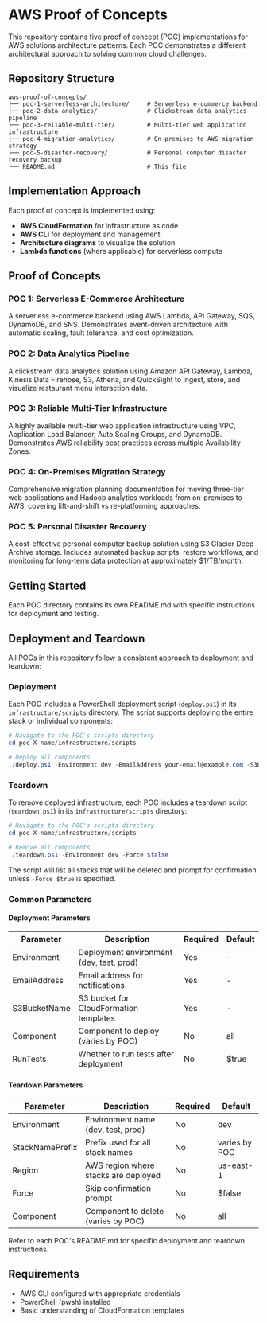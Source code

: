 # AWS Proof of Concepts

This repository contains five proof of concept (POC) implementations for AWS solutions architecture patterns. Each POC demonstrates a different architectural approach to solving common cloud challenges.

## Repository Structure

```
aws-proof-of-concepts/
├── poc-1-serverless-architecture/     # Serverless e-commerce backend
├── poc-2-data-analytics/              # Clickstream data analytics pipeline
├── poc-3-reliable-multi-tier/         # Multi-tier web application infrastructure
├── poc-4-migration-analytics/         # On-premises to AWS migration strategy
├── poc-5-disaster-recovery/           # Personal computer disaster recovery backup
└── README.md                          # This file
```

## Implementation Approach

Each proof of concept is implemented using:

- **AWS CloudFormation** for infrastructure as code
- **AWS CLI** for deployment and management
- **Architecture diagrams** to visualize the solution
- **Lambda functions** (where applicable) for serverless compute

## Proof of Concepts

### POC 1: Serverless E-Commerce Architecture

A serverless e-commerce backend using AWS Lambda, API Gateway, SQS, DynamoDB, and SNS. Demonstrates event-driven architecture with automatic scaling, fault tolerance, and cost optimization.

### POC 2: Data Analytics Pipeline

A clickstream data analytics solution using Amazon API Gateway, Lambda, Kinesis Data Firehose, S3, Athena, and QuickSight to ingest, store, and visualize restaurant menu interaction data.

### POC 3: Reliable Multi-Tier Infrastructure

A highly available multi-tier web application infrastructure using VPC, Application Load Balancer, Auto Scaling Groups, and DynamoDB. Demonstrates AWS reliability best practices across multiple Availability Zones.

### POC 4: On-Premises Migration Strategy

Comprehensive migration planning documentation for moving three-tier web applications and Hadoop analytics workloads from on-premises to AWS, covering lift-and-shift vs re-platforming approaches.

### POC 5: Personal Disaster Recovery

A cost-effective personal computer backup solution using S3 Glacier Deep Archive storage. Includes automated backup scripts, restore workflows, and monitoring for long-term data protection at approximately $1/TB/month.

## Getting Started

Each POC directory contains its own README.md with specific instructions for deployment and testing.

## Deployment and Teardown

All POCs in this repository follow a consistent approach to deployment and teardown:

### Deployment

Each POC includes a PowerShell deployment script (`deploy.ps1`) in its `infrastructure/scripts` directory. The script supports deploying the entire stack or individual components:

```powershell
# Navigate to the POC's scripts directory
cd poc-X-name/infrastructure/scripts

# Deploy all components
./deploy.ps1 -Environment dev -EmailAddress your-email@example.com -S3BucketName your-bucket-name -Component all -RunTests $true
```

### Teardown

To remove deployed infrastructure, each POC includes a teardown script (`teardown.ps1`) in its `infrastructure/scripts` directory:

```powershell
# Navigate to the POC's scripts directory
cd poc-X-name/infrastructure/scripts

# Remove all components
./teardown.ps1 -Environment dev -Force $false
```

The script will list all stacks that will be deleted and prompt for confirmation unless `-Force $true` is specified.

### Common Parameters

#### Deployment Parameters

| Parameter | Description | Required | Default |
|-----------|-------------|----------|--------|
| Environment | Deployment environment (dev, test, prod) | Yes | - |
| EmailAddress | Email address for notifications | Yes | - |
| S3BucketName | S3 bucket for CloudFormation templates | Yes | - |
| Component | Component to deploy (varies by POC) | No | all |
| RunTests | Whether to run tests after deployment | No | $true |

#### Teardown Parameters

| Parameter | Description | Required | Default |
|-----------|-------------|----------|--------|
| Environment | Environment name (dev, test, prod) | No | dev |
| StackNamePrefix | Prefix used for all stack names | No | varies by POC |
| Region | AWS region where stacks are deployed | No | us-east-1 |
| Force | Skip confirmation prompt | No | $false |
| Component | Component to delete (varies by POC) | No | all |

Refer to each POC's README.md for specific deployment and teardown instructions.

## Requirements

- AWS CLI configured with appropriate credentials
- PowerShell (pwsh) installed
- Basic understanding of CloudFormation templates

